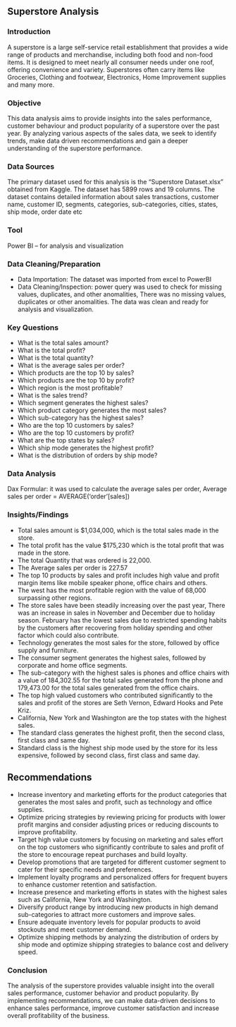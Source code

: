 ## Superstore Analysis

### Introduction
A superstore is a large self-service retail establishment that provides a wide range of products and merchandise, including both food and non-food items. It is designed to meet nearly all consumer needs under one roof, offering convenience and variety. Superstores often carry items like Groceries, Clothing and footwear, Electronics, Home Improvement supplies and many more.

### Objective
This data analysis aims to provide insights into the sales performance, customer behaviour and product popularity of a superstore over the past year. By analyzing various aspects of the sales data, we seek to identify trends, make data driven recommendations and gain a deeper understanding of the superstore performance.

### Data Sources
The primary dataset used for this analysis is the “Superstore Dataset.xlsx” obtained from Kaggle. The dataset has 5899 rows and 19 columns. The dataset contains detailed information about sales transactions, customer name, customer ID, segments, categories, sub-categories, cities, states, ship mode, order date etc

### Tool 
Power BI – for analysis and visualization

### Data Cleaning/Preparation
- Data Importation: The dataset was imported from excel to PowerBI 
- Data Cleaning/Inspection: power query was used to check for missing values, duplicates, and other anomalities, There was no missing values, duplicates or other anomalities. The data was clean and ready for analysis and visualization.

### Key Questions
- What is the total sales amount?
- What is the total profit?
- What is the total quantity?
- What is the average sales per order?
- Which products are the top 10 by sales?
- Which products are the top 10 by profit?
- Which region is the most profitable?
- What is the sales trend?
- Which segment generates the highest sales?
- Which product category generates the most sales?
- Which sub-category has the highest sales?
- Who are the top 10 customers by sales?
- Who are the top 10 customers by profit?
- What are the top states by sales?
- Which ship mode generates the highest profit?
- What is the distribution of orders by ship mode?

### Data Analysis
Dax Formular: it was used to calculate the average sales per order,
Average sales per order = AVERAGE(‘order’[sales])

### Insights/Findings
- Total sales amount is $1,034,000, which is the total sales made in the store.
- The total profit has the value $175,230 which is the total profit that was made in the store.
- The total Quantity that was ordered is 22,000. 
- The Average sales per order is 227.57
- The top 10 products by sales and profit includes high value and profit margin  items like mobile speaker phone, office chairs and others.
- The west has the most profitable region with the value of 68,000 surpassing other regions.
-  The store sales have been steadily increasing over the past year, There was an increase in sales in November and December due to holiday season. February has the lowest sales due to restricted spending habits by the customers after recovering from holiday spending and other factor which could also contribute.
- Technology generates the most sales for the store, followed by office supply and furniture.
- The consumer segment generates the highest sales,  followed by corporate and home office segments.
- The sub-category with the highest sales is phones and office chairs with a value of 184,302.55 for the total sales generated from the phone and 179,473.00 for the total sales generated from the office chairs.
- The top high valued customers who contributed significantly to the sales and profit of the stores are Seth Vernon, Edward Hooks and Pete Kriz. 
- California, New York and Washington are the top states with the highest sales.
- The standard class generates the highest profit, then the second class, first class and same day.
- Standard class is the highest ship mode used by the store for its less expensive, followed by second class, first class and same day.

## Recommendations
- Increase inventory and marketing efforts for the product categories that generates the most sales and profit, such as technology and office supplies.
- Optimize pricing strategies by reviewing pricing for products with lower profit margins and consider adjusting prices or reducing discounts to improve profitability.
- Target high value customers by focusing on marketing and sales effort on the top customers who significantly contribute to sales and profit of the store to encourage repeat purchases and build loyalty.
- Develop promotions that are targeted for different customer segment to cater for their specific needs and preferences.
- Implement loyalty programs and personalized offers for frequent buyers to enhance customer retention and satisfaction.
- Increase presence and marketing efforts in states with the highest sales such as California, New York and Washington.
- Diversify product range by introducing new products in high demand sub-categories to attract more customers and improve sales.
- Ensure adequate inventory levels for popular products to avoid stockouts and meet customer demand.
- Optimize shipping methods by analyzing the distribution of orders by ship mode and optimize shipping strategies to balance cost and delivery speed.


### Conclusion
The analysis of the superstore provides valuable insight into the overall sales performance, customer behavior and product popularity. By implementing  recommendations, we can make data-driven decisions to enhance sales performance, improve customer satisfaction and increase overall profitability of the business.



